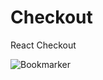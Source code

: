 # Checkout
React Checkout

![Bookmarker](https://github.com/SonyaMoisset/simple-react-checkout/blob/master/checkout.png)
